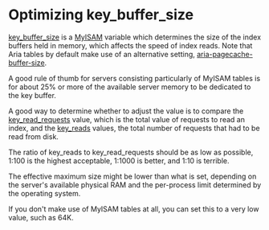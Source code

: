 # Optimizing key_buffer_size

[key_buffer_size](../../../../reference/storage-engines/myisam-storage-engine/myisam-system-variables.md#key_buffer_size) is a [MyISAM](../../../../clients-and-utilities/myisam-clients-and-utilities/myisamchk-table-information.md) variable which determines the size of the index buffers held in memory, which affects the speed of index reads. Note that Aria tables by default make use of an alternative setting, [aria-pagecache-buffer-size](/kb/en/aria-server-system-variables/#aria_pagecache_buffer_size).

A good rule of thumb for servers consisting particularly of MyISAM tables is for about 25% or more of the available server memory to be dedicated to the key buffer.

A good way to determine whether to adjust the value is to compare the [key_read_requests](server-status-variables.md#key_read_requests) value, which is the total value of requests to read an index, and the [key_reads](server-status-variables.md#key_reads) values, the total number of requests that had to be read from disk.

The ratio of key_reads to key_read_requests should be as low as possible, 1:100 is the highest acceptable, 1:1000 is better, and 1:10 is terrible.

The effective maximum size might be lower than what is set, depending on the server's available physical RAM and the per-process limit determined by the operating system.

If you don't make use of MyISAM tables at all, you can set this to a very low value, such as 64K.